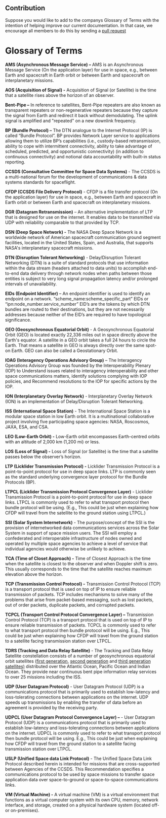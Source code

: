 ## Contribution
Suppose you would like to add to the companys Glossary of Terms with the intention of helping improve our current documentation. In that case, we encourage all members to do this by sending a [pull request](https://github.com/NASA-Protocol-Exploits/handbook/pulls)

# Glossary of Terms
**AMS (Asynchronous Message Service) –** AMS is an Asynchronous Message Service (On the application layer) for use in space, e.g., between Earth and spacecraft in Earth orbit or between Earth and spacecraft on interplanetary missions.

**AOS (Acquisition of Signal) -** Acquisition of Signal (or Satellite) is the time that a satellite rises above the horizon of an observer.

**Bent-Pipe –** In reference to satellites, Bent-Pipe repeaters are also known as transparent repeaters or non-regenerative repeaters because they capture the signal from Earth and redirect it back without demodulating. The uplink signal is amplified and "repeated" on a new downlink frequency.

**BP (Bundle Protocol) –** The DTN analogue to the Internet Protocol (IP) is called “Bundle Protocol”. BP provides Network Layer service to applications allowing them to utilize BP’s capabilities (i.e., custody-based retransmission, ability to cope with intermittent connectivity, ability to take advantage of scheduled, predicted, and opportunistic connectivity) (in addition to continuous connectivity) and notional data accountability with built-in status reporting.

**CCSDS (Consultative Committee for Space Data Systems)** - The CCSDS is a multi-national forum for the development of communications & data systems standards for spaceflight.

**CFDP (CCSDS File Delivery Protocol)** - CFDP is a file transfer protocol (On the application layer) for use in space, e.g., between Earth and spacecraft in Earth orbit or between Earth and spacecraft on interplanetary missions.

**DGR (Datagram Retransmission)** – An alternative implementation of LTP that is designed for use on the internet. It enables data to be transmitted via UDP with reliability comparable to that provided by TCP.

**DSN (Deep Space Network) -** The NASA Deep Space Network is a worldwide network of American spacecraft communication ground segment facilities, located in the United States, Spain, and Australia, that supports NASA's interplanetary spacecraft missions.

**DTN (Disruption Tolerant Networking)** - Delay/Disruption Tolerant Networking (DTN) is a suite of standard protocols that use information within the data stream (headers attached to data units) to accomplish end-to-end data delivery through network nodes when paths between those entities is subject to very long signal propagation latency and/or prolonged intervals of unavailability.

**EIDs (Endpoint Identifier)** – An endpoint identifier is used to identify an endpoint on a network. “scheme_name:scheme_specific_part” EIDs or “ipn:node_number.service_number” EID’s are the tokens by which DTN bundles are routed to their destinations, but they are not necessarily addresses because neither of the EID’s are required to have topological significance.

**GEO (Geosynchronous Equatorial Orbit)** - A Geosynchronous Equatorial Orbit (GEO) is located exactly 22,336 miles out in space directly above the Earth's equator. A satellite in a GEO orbit takes a full 24 hours to circle the Earth. That means a satellite in GEO is always directly over the same spot-on Earth. GEO can also be called a Geostationary Orbit.

**IOAG (Interagency Operations Advisory Group)** – The Interagency Operations Advisory Group was founded by the Interoperability Plenary (IOP) to Understand issues related to interagency interoperability and other space communications matters, identify solutions complying with IOP policies, and Recommend resolutions to the IOP for specific actions by the IOP.

**ION (Interplanetary Overlay Network)** - Interplanetary Overlay Network (ION) is an implementation of Delay/Disruption Tolerant Networking.

**ISS (International Space Station)** - The International Space Station is a modular space station in low Earth orbit. It is a multinational collaborative project involving five participating space agencies: NASA, Roscosmos, JAXA, ESA, and CSA.

**LEO (Low-Earth Orbit) -** Low-Earth orbit encompasses Earth-centred orbits with an altitude of 2,000 km (1,200 mi) or less.

**LOS (Loss of Signal) -** Loss of Signal (or Satellite) is the time that a satellite passes below the observer’s horizon.

**LTP (Licklider Transmission Protocol) -** Licklider Transmission Protocol is a point-to-point protocol for use in deep space links. LTP is commonly seen as the standard underlying convergence layer protocol for the Bundle Protocols (BP).

**LTPCL (Licklider Transmission Protocol Convergence Layer)** - Licklider Transmission Protocol is a point-to-point protocol for use in deep space links. LTPCL is commonly used to refer to what transport protocol then bundle protocol will be using. (E.g., This could be just when explaining how CFDP will travel from the satellite to the ground station using LTPCL.)

**SSI (Solar System Internetwork)** - The purpose/concept of the SSI is the provision of internetworked data communications services across the Solar System in support of space mission users. The SSI will employ a confederated and interoperable infrastructure of nodes owned and operated by multiple space agencies to achieve a level of service that individual agencies would otherwise be unlikely to achieve.

**TCA (Time of Closet Approach) -** Time of Closest Approach is the time when the satellite is closest to the observer and when Doppler shift is zero. This usually corresponds to the time that the satellite reaches maximum elevation above the horizon.

**TCP (Transmission Control Protocol) -** Transmission Control Protocol (TCP) is a transport protocol that is used on top of IP to ensure reliable transmission of packets. TCP includes mechanisms to solve many of the problems that arise from packet-based messaging, such as lost packets, out of order packets, duplicate packets, and corrupted packets.

**TCPCL (Transport Control Protocol Convergence Layer) –** Transmission Control Protocol (TCP) is a transport protocol that is used on top of IP to ensure reliable transmission of packets. TCPCL is commonly used to refer to what transport protocol then bundle protocol will be using. E.g., This could be just when explaining how CFDP will travel from the ground station to a satellite facing transmission station over LTPCL.

**TDRS (Tracking and Data Relay Satellite)** - The Tracking and Data Relay Satellite constellation consists of a number of geosynchronous equatorial orbit satellites ([first generation](https://www.nasa.gov/directorates/heo/scan/services/networks/txt_tdrs_gen1.html), [second generation](https://www.nasa.gov/directorates/heo/scan/services/networks/txt_tdrs_gen2.html) and [third generation satellites)](https://www.nasa.gov/content/tracking-and-data-relay-satellite-tdrs-third-generation/) distributed over the Atlantic Ocean, Pacific Ocean and Indian Ocean. They provide near continuous bent pipe information relay services to over 25 missions including the ISS.

**UDP (User Datagram Protocol)** - User Datagram Protocol (UDP) is a communications protocol that is primarily used to establish low-latency and loss-tolerating connections between applications on the internet. UDP speeds up transmissions by enabling the transfer of data before an agreement is provided by the receiving party.

**UDPCL (User Datagram Protocol Convergence Layer) –** - User Datagram Protocol (UDP) is a communications protocol that is primarily used to establish low-latency and loss-tolerating connections between applications on the internet.  UDPCL is commonly used to refer to what transport protocol then bundle protocol will be using. E.g., This could be just when explaining how CFDP will travel from the ground station to a satellite facing transmission station over LTPCL.

**USLP (Unified Space data Link Protocol)** - The Unified Space Data Link Protocol described herein is intended for missions that are cross-supported between Agencies of the CCSDS. This Recommendation specifies a communications protocol to be used by space missions to transfer space application data over space-to-ground or space-to-space communications links.

**VM (Virtual Machine) -** A virtual machine (VM) is a virtual environment that functions as a virtual computer system with its own CPU, memory, network interface, and storage, created on a physical hardware system (located off- or on-premises).
